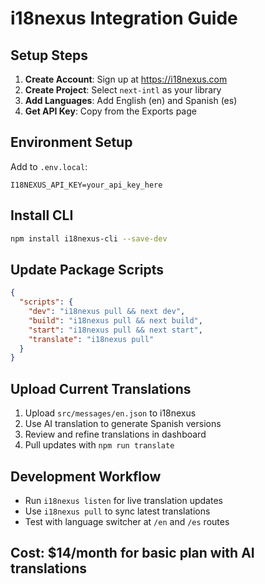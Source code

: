 # i18nexus Integration Guide

## Setup Steps

1. **Create Account**: Sign up at https://i18nexus.com
2. **Create Project**: Select `next-intl` as your library
3. **Add Languages**: Add English (en) and Spanish (es)
4. **Get API Key**: Copy from the Exports page

## Environment Setup

Add to `.env.local`:

```
I18NEXUS_API_KEY=your_api_key_here
```

## Install CLI

```bash
npm install i18nexus-cli --save-dev
```

## Update Package Scripts

```json
{
  "scripts": {
    "dev": "i18nexus pull && next dev",
    "build": "i18nexus pull && next build",
    "start": "i18nexus pull && next start",
    "translate": "i18nexus pull"
  }
}
```

## Upload Current Translations

1. Upload `src/messages/en.json` to i18nexus
2. Use AI translation to generate Spanish versions
3. Review and refine translations in dashboard
4. Pull updates with `npm run translate`

## Development Workflow

- Run `i18nexus listen` for live translation updates
- Use `i18nexus pull` to sync latest translations
- Test with language switcher at `/en` and `/es` routes

## Cost: $14/month for basic plan with AI translations
